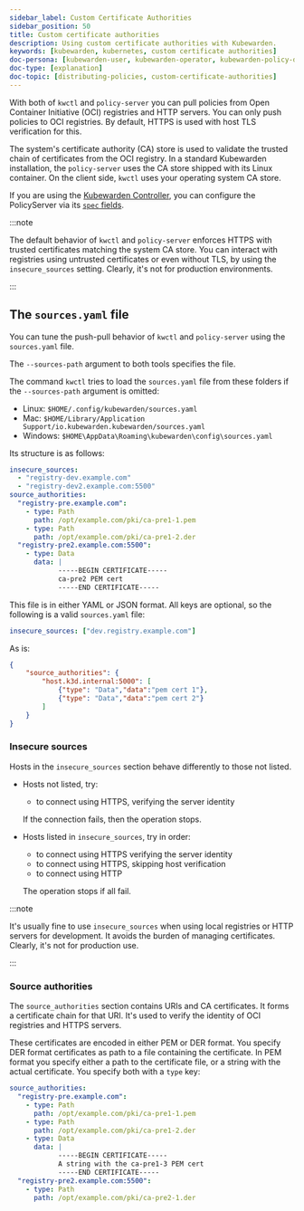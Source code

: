 ```yaml
---
sidebar_label: Custom Certificate Authorities
sidebar_position: 50
title: Custom certificate authorities
description: Using custom certificate authorities with Kubewarden.
keywords: [kubewarden, kubernetes, custom certificate authorities]
doc-persona: [kubewarden-user, kubewarden-operator, kubewarden-policy-developer, kubewarden-distributor, kubewarden-integrator]
doc-type: [explanation]
doc-topic: [distributing-policies, custom-certificate-authorities]
---
```


With both of `kwctl` and `policy-server`
you can pull policies from Open Container Initiative (OCI) registries and HTTP servers.
You can only push policies to OCI registries.
By default, HTTPS is used with host TLS verification for this.

The system's certificate authority (CA) store is used to
validate the trusted chain of certificates from the OCI registry.
In a standard Kubewarden installation, the `policy-server` uses the
CA store shipped with its Linux container.
On the client side, `kwctl` uses your operating system CA store.

If you are using the
[Kubewarden Controller](https://github.com/kubewarden/kubewarden-controller),
you can configure the PolicyServer via its
[`spec` fields](/howtos/policy-servers/01-custom-cas.md).

:::note

The default behavior of `kwctl` and `policy-server` enforces HTTPS with trusted certificates matching the system CA store.
You can interact with registries using untrusted certificates or even without TLS, by using the `insecure_sources` setting.
Clearly, it's not for production environments.

:::

## The `sources.yaml` file

You can tune the push-pull behavior of `kwctl` and `policy-server` using the `sources.yaml` file.

The `--sources-path` argument to both tools specifies the file.

The command `kwctl` tries to load the `sources.yaml` file from these folders if the `--sources-path` argument is omitted:
- Linux: `$HOME/.config/kubewarden/sources.yaml`
- Mac: `$HOME/Library/Application Support/io.kubewarden.kubewarden/sources.yaml`
- Windows: `$HOME\AppData\Roaming\kubewarden\config\sources.yaml`

Its structure is as follows:

```yaml
insecure_sources:
  - "registry-dev.example.com"
  - "registry-dev2.example.com:5500"
source_authorities:
  "registry-pre.example.com":
    - type: Path
      path: /opt/example.com/pki/ca-pre1-1.pem
    - type: Path
      path: /opt/example.com/pki/ca-pre1-2.der
  "registry-pre2.example.com:5500":
    - type: Data
      data: |
            -----BEGIN CERTIFICATE-----
            ca-pre2 PEM cert
            -----END CERTIFICATE-----
```

This file is in either YAML or JSON format.
All keys are optional, so the following is a valid `sources.yaml` file:

```yaml
insecure_sources: ["dev.registry.example.com"]
```

As is:

```json
{
    "source_authorities": {
        "host.k3d.internal:5000": [
            {"type": "Data","data":"pem cert 1"},
            {"type": "Data","data":"pem cert 2"}
        ]
    }
}
```

### Insecure sources

Hosts in the `insecure_sources` section behave differently to those not listed.

- Hosts not listed, try:
  - to connect using HTTPS, verifying the server identity

  If the connection fails, then the operation stops.

- Hosts listed in `insecure_sources`, try in order:
  - to connect using HTTPS verifying the server identity
  - to connect using HTTPS, skipping host verification
  - to connect using HTTP

  The operation stops if all fail.

:::note

It's usually fine to use `insecure_sources` when using local registries or
HTTP servers for development.
It avoids the burden of managing certificates.
Clearly, it's not for production use.

:::

### Source authorities

The `source_authorities` section contains URIs and CA certificates.
It forms a certificate chain for that URI.
It's used to verify the identity of OCI registries and HTTPS servers.

These certificates are encoded in either PEM or DER format.
You specify DER format certificates as path to a file containing the certificate.
In PEM format you specify either a path to the certificate file, or a string with the actual certificate.
You specify both with a `type` key:

```yaml
source_authorities:
  "registry-pre.example.com":
    - type: Path
      path: /opt/example.com/pki/ca-pre1-1.pem
    - type: Path
      path: /opt/example.com/pki/ca-pre1-2.der
    - type: Data
      data: |
            -----BEGIN CERTIFICATE-----
            A string with the ca-pre1-3 PEM cert
            -----END CERTIFICATE-----
  "registry-pre2.example.com:5500":
    - type: Path
      path: /opt/example.com/pki/ca-pre2-1.der
```
